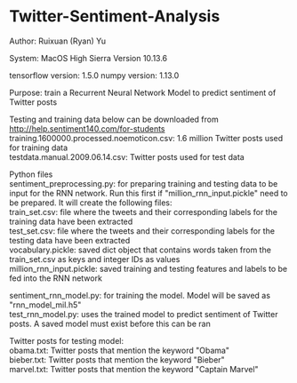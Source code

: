 # Twitter-Sentiment-Analysis
Author: Ruixuan (Ryan) Yu

System: MacOS High Sierra Version 10.13.6

tensorflow version: 1.5.0
numpy version: 1.13.0

Purpose: train a Recurrent Neural Network Model to predict sentiment of Twitter posts

Testing and training data below can be downloaded from http://help.sentiment140.com/for-students <br />
training.1600000.processed.noemoticon.csv: 1.6 million Twitter posts used for training data <br />
testdata.manual.2009.06.14.csv: Twitter posts used for test data <br />

Python files <br />
sentiment_preprocessing.py: for preparing training and testing data to be input for the RNN network. Run this first if "million_rnn_input.pickle" need to be prepared. It will create the following files: <br />
train_set.csv: file where the tweets and their corresponding labels for the training data have been extracted <br />
test_set.csv: file where the tweets and their corresponding labels for the testing data have been extracted <br />
vocabulary.pickle: saved dict object that contains words taken from the train_set.csv as keys and integer IDs as values <br />
million_rnn_input.pickle: saved training and testing features and labels to be fed into the RNN network <br />

sentiment_rnn_model.py: for training the model. Model will be saved as "rnn_model_mil.h5" <br />
test_rnn_model.py: uses the trained model to predict sentiment of Twitter posts. A saved model must exist before this can be ran <br />

Twitter posts for testing model: <br />
obama.txt: Twitter posts that mention the keyword "Obama" <br />
bieber.txt: Twitter posts that mention the keyword "Bieber" <br />
marvel.txt: Twitter posts that mention the keyword "Captain Marvel" <br />
